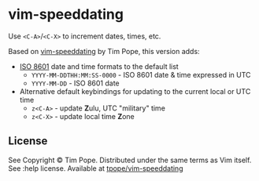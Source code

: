 # vim-speeddating

Use `<C-A>`/`<C-X>` to increment dates, times, etc.

Based on [vim-speeddating][1] by Tim Pope, this version adds:

- [ISO 8601][2] date and time formats to the default list
  - `YYYY-MM-DDTHH:MM:SS-0000` - ISO 8601 date & time expressed in UTC
  - `YYYY-MM-DD` - ISO 8601 date
- Alternative default keybindings for updating to the current local or UTC time
  - `z<C-A>` - update **Z**ulu, UTC "military" time
  - `z<C-X>` - update local time **Z**one

## License
See Copyright © Tim Pope. Distributed under the same terms as Vim itself. See :help license.
Available at [tpope/vim-speeddating][1]

[1]: https://github.com/tpope/vim-speeddating "tpope/vim-speeddating: speeddating.vim: use CTRL-A/CTRL-X to increment dates, times, and more"
[2]: https://en.wikipedia.org/wiki/ISO_8601 "ISO 8601 - Wikipedia"
